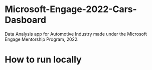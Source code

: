 # Microsoft-Engage-2022-Cars-Dasboard
Data Analysis app for Automotive Industry made under the Microsoft Engage Mentorship Program, 2022.
# How to run locally
